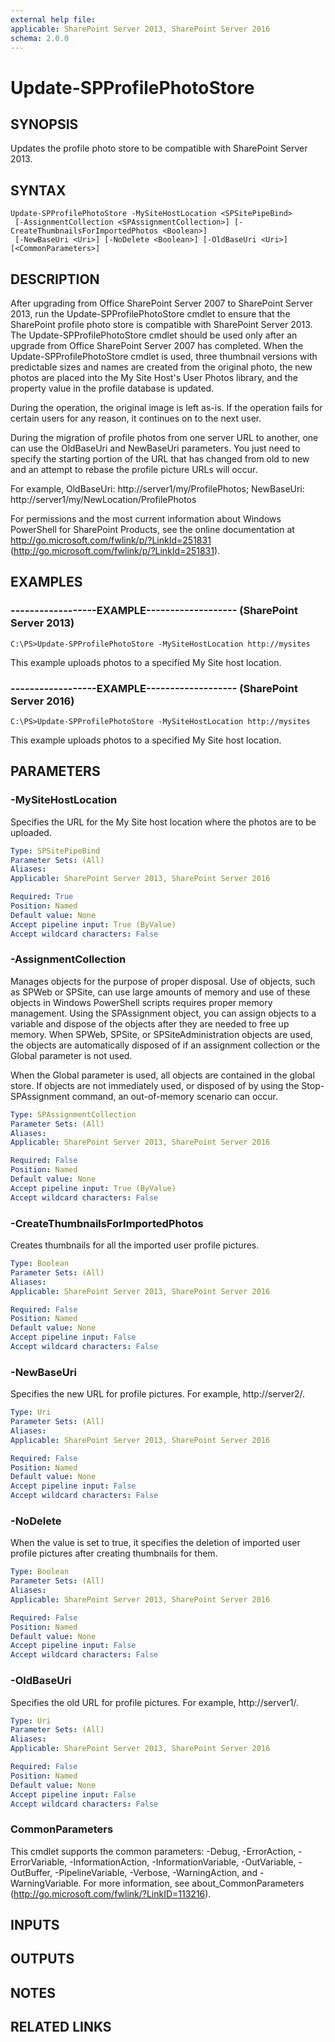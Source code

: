 ```yaml
---
external help file: 
applicable: SharePoint Server 2013, SharePoint Server 2016
schema: 2.0.0
---
```


# Update-SPProfilePhotoStore

## SYNOPSIS
Updates the profile photo store to be compatible with SharePoint Server 2013.

## SYNTAX

```
Update-SPProfilePhotoStore -MySiteHostLocation <SPSitePipeBind>
 [-AssignmentCollection <SPAssignmentCollection>] [-CreateThumbnailsForImportedPhotos <Boolean>]
 [-NewBaseUri <Uri>] [-NoDelete <Boolean>] [-OldBaseUri <Uri>] [<CommonParameters>]
```

## DESCRIPTION
After upgrading from Office SharePoint Server 2007 to SharePoint Server 2013, run the Update-SPProfilePhotoStore cmdlet to ensure that the SharePoint profile photo store is compatible with SharePoint Server 2013.
The Update-SPProfilePhotoStore cmdlet should be used only after an upgrade from Office SharePoint Server 2007 has completed.
When the Update-SPProfilePhotoStore cmdlet is used, three thumbnail versions with predictable sizes and names are created from the original photo, the new photos are placed into the My Site Host's User Photos library, and the property value in the profile database is updated.

During the operation, the original image is left as-is.
If the operation fails for certain users for any reason, it continues on to the next user.

During the migration of profile photos from one server URL to another, one can use the OldBaseUri and NewBaseUri parameters.
You just need to specify the starting portion of the URL that has changed from old to new and an attempt to rebase the profile picture URLs will occur.

For example, OldBaseUri: http://server1/my/ProfilePhotos; NewBaseUri: http://server1/my/NewLocation/ProfilePhotos

For permissions and the most current information about Windows PowerShell for SharePoint Products, see the online documentation at http://go.microsoft.com/fwlink/p/?LinkId=251831 (http://go.microsoft.com/fwlink/p/?LinkId=251831).

## EXAMPLES

### ------------------EXAMPLE------------------- (SharePoint Server 2013)
```
C:\PS>Update-SPProfilePhotoStore -MySiteHostLocation http://mysites
```

This example uploads photos to a specified My Site host location.

### ------------------EXAMPLE------------------- (SharePoint Server 2016)
```
C:\PS>Update-SPProfilePhotoStore -MySiteHostLocation http://mysites
```

This example uploads photos to a specified My Site host location.

## PARAMETERS

### -MySiteHostLocation
Specifies the URL for the My Site host location where the photos are to be uploaded.

```yaml
Type: SPSitePipeBind
Parameter Sets: (All)
Aliases: 
Applicable: SharePoint Server 2013, SharePoint Server 2016

Required: True
Position: Named
Default value: None
Accept pipeline input: True (ByValue)
Accept wildcard characters: False
```

### -AssignmentCollection
Manages objects for the purpose of proper disposal.
Use of objects, such as SPWeb or SPSite, can use large amounts of memory and use of these objects in Windows PowerShell scripts requires proper memory management.
Using the SPAssignment object, you can assign objects to a variable and dispose of the objects after they are needed to free up memory.
When SPWeb, SPSite, or SPSiteAdministration objects are used, the objects are automatically disposed of if an assignment collection or the Global parameter is not used.

When the Global parameter is used, all objects are contained in the global store.
If objects are not immediately used, or disposed of by using the Stop-SPAssignment command, an out-of-memory scenario can occur.

```yaml
Type: SPAssignmentCollection
Parameter Sets: (All)
Aliases: 
Applicable: SharePoint Server 2013, SharePoint Server 2016

Required: False
Position: Named
Default value: None
Accept pipeline input: True (ByValue)
Accept wildcard characters: False
```

### -CreateThumbnailsForImportedPhotos
Creates thumbnails for all the imported user profile pictures.

```yaml
Type: Boolean
Parameter Sets: (All)
Aliases: 
Applicable: SharePoint Server 2013, SharePoint Server 2016

Required: False
Position: Named
Default value: None
Accept pipeline input: False
Accept wildcard characters: False
```

### -NewBaseUri
Specifies the new URL for profile pictures.
For example, http://server2/.

```yaml
Type: Uri
Parameter Sets: (All)
Aliases: 
Applicable: SharePoint Server 2013, SharePoint Server 2016

Required: False
Position: Named
Default value: None
Accept pipeline input: False
Accept wildcard characters: False
```

### -NoDelete
When the value is set to true, it specifies the deletion of imported user profile pictures after creating thumbnails for them.

```yaml
Type: Boolean
Parameter Sets: (All)
Aliases: 
Applicable: SharePoint Server 2013, SharePoint Server 2016

Required: False
Position: Named
Default value: None
Accept pipeline input: False
Accept wildcard characters: False
```

### -OldBaseUri
Specifies the old URL for profile pictures.
For example, http://server1/.

```yaml
Type: Uri
Parameter Sets: (All)
Aliases: 
Applicable: SharePoint Server 2013, SharePoint Server 2016

Required: False
Position: Named
Default value: None
Accept pipeline input: False
Accept wildcard characters: False
```

### CommonParameters
This cmdlet supports the common parameters: -Debug, -ErrorAction, -ErrorVariable, -InformationAction, -InformationVariable, -OutVariable, -OutBuffer, -PipelineVariable, -Verbose, -WarningAction, and -WarningVariable. For more information, see about_CommonParameters (http://go.microsoft.com/fwlink/?LinkID=113216).

## INPUTS

## OUTPUTS

## NOTES

## RELATED LINKS

